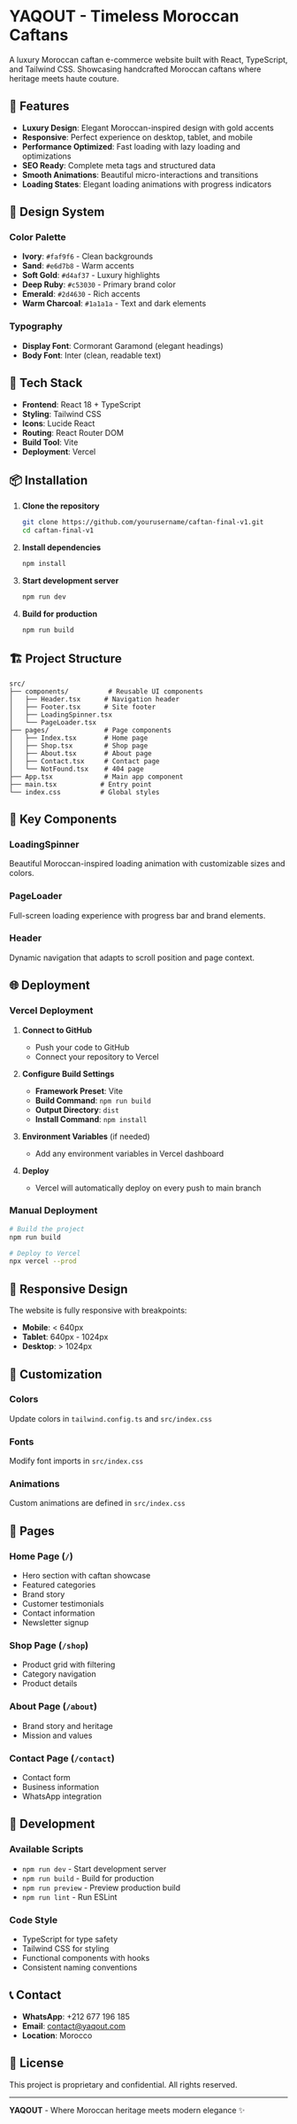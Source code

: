 # YAQOUT - Timeless Moroccan Caftans

A luxury Moroccan caftan e-commerce website built with React, TypeScript, and Tailwind CSS. Showcasing handcrafted Moroccan caftans where heritage meets haute couture.

## 🌟 Features

- **Luxury Design**: Elegant Moroccan-inspired design with gold accents
- **Responsive**: Perfect experience on desktop, tablet, and mobile
- **Performance Optimized**: Fast loading with lazy loading and optimizations
- **SEO Ready**: Complete meta tags and structured data
- **Smooth Animations**: Beautiful micro-interactions and transitions
- **Loading States**: Elegant loading animations with progress indicators

## 🎨 Design System

### Color Palette
- **Ivory**: `#faf9f6` - Clean backgrounds
- **Sand**: `#e6d7b8` - Warm accents
- **Soft Gold**: `#d4af37` - Luxury highlights
- **Deep Ruby**: `#c53030` - Primary brand color
- **Emerald**: `#2d4630` - Rich accents
- **Warm Charcoal**: `#1a1a1a` - Text and dark elements

### Typography
- **Display Font**: Cormorant Garamond (elegant headings)
- **Body Font**: Inter (clean, readable text)

## 🚀 Tech Stack

- **Frontend**: React 18 + TypeScript
- **Styling**: Tailwind CSS
- **Icons**: Lucide React
- **Routing**: React Router DOM
- **Build Tool**: Vite
- **Deployment**: Vercel

## 📦 Installation

1. **Clone the repository**
   ```bash
   git clone https://github.com/yourusername/caftan-final-v1.git
   cd caftan-final-v1
   ```

2. **Install dependencies**
   ```bash
   npm install
   ```

3. **Start development server**
   ```bash
   npm run dev
   ```

4. **Build for production**
   ```bash
   npm run build
   ```

## 🏗️ Project Structure

```
src/
├── components/          # Reusable UI components
│   ├── Header.tsx      # Navigation header
│   ├── Footer.tsx      # Site footer
│   ├── LoadingSpinner.tsx
│   └── PageLoader.tsx
├── pages/              # Page components
│   ├── Index.tsx       # Home page
│   ├── Shop.tsx        # Shop page
│   ├── About.tsx       # About page
│   ├── Contact.tsx     # Contact page
│   └── NotFound.tsx    # 404 page
├── App.tsx             # Main app component
├── main.tsx           # Entry point
└── index.css          # Global styles
```

## 🎯 Key Components

### LoadingSpinner
Beautiful Moroccan-inspired loading animation with customizable sizes and colors.

### PageLoader
Full-screen loading experience with progress bar and brand elements.

### Header
Dynamic navigation that adapts to scroll position and page context.

## 🌐 Deployment

### Vercel Deployment

1. **Connect to GitHub**
   - Push your code to GitHub
   - Connect your repository to Vercel

2. **Configure Build Settings**
   - **Framework Preset**: Vite
   - **Build Command**: `npm run build`
   - **Output Directory**: `dist`
   - **Install Command**: `npm install`

3. **Environment Variables** (if needed)
   - Add any environment variables in Vercel dashboard

4. **Deploy**
   - Vercel will automatically deploy on every push to main branch

### Manual Deployment

```bash
# Build the project
npm run build

# Deploy to Vercel
npx vercel --prod
```

## 📱 Responsive Design

The website is fully responsive with breakpoints:
- **Mobile**: < 640px
- **Tablet**: 640px - 1024px
- **Desktop**: > 1024px

## 🎨 Customization

### Colors
Update colors in `tailwind.config.ts` and `src/index.css`

### Fonts
Modify font imports in `src/index.css`

### Animations
Custom animations are defined in `src/index.css`

## 📄 Pages

### Home Page (`/`)
- Hero section with caftan showcase
- Featured categories
- Brand story
- Customer testimonials
- Contact information
- Newsletter signup

### Shop Page (`/shop`)
- Product grid with filtering
- Category navigation
- Product details

### About Page (`/about`)
- Brand story and heritage
- Mission and values

### Contact Page (`/contact`)
- Contact form
- Business information
- WhatsApp integration

## 🔧 Development

### Available Scripts

- `npm run dev` - Start development server
- `npm run build` - Build for production
- `npm run preview` - Preview production build
- `npm run lint` - Run ESLint

### Code Style

- TypeScript for type safety
- Tailwind CSS for styling
- Functional components with hooks
- Consistent naming conventions

## 📞 Contact

- **WhatsApp**: +212 677 196 185
- **Email**: contact@yaqout.com
- **Location**: Morocco

## 📄 License

This project is proprietary and confidential. All rights reserved.

---

**YAQOUT** - Where Moroccan heritage meets modern elegance ✨
